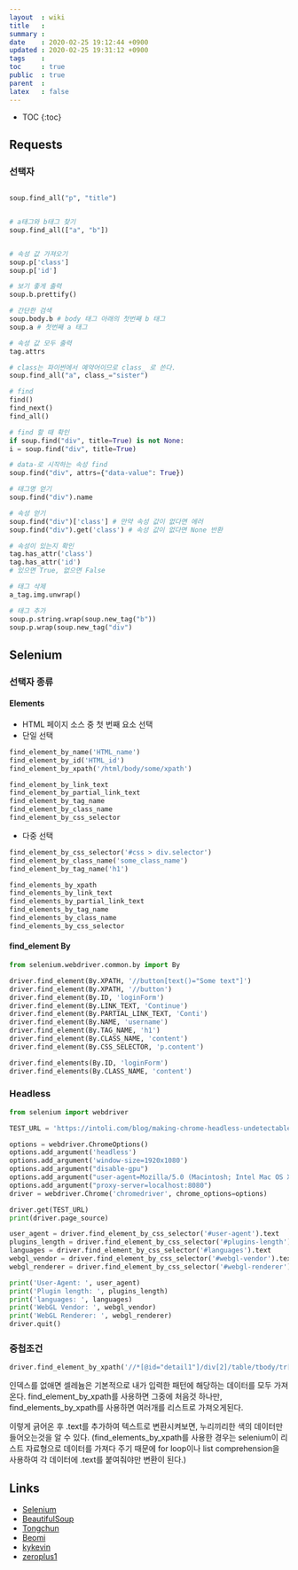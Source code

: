 ```yaml
---
layout  : wiki
title   : 
summary : 
date    : 2020-02-25 19:12:44 +0900
updated : 2020-02-25 19:31:12 +0900
tags    : 
toc     : true
public  : true
parent  : 
latex   : false
---
```

* TOC
{:toc}

## Requests

### 선택자

```python

soup.find_all("p", "title")


# a태그와 b태그 찾기
soup.find_all(["a", "b"])


# 속성 값 가져오기
soup.p['class']
soup.p['id']

# 보기 좋게 출력
soup.b.prettify()

# 간단한 검색
soup.body.b # body 태그 아래의 첫번째 b 태그
soup.a # 첫번째 a 태그

# 속성 값 모두 출력
tag.attrs

# class는 파이썬에서 예약어이므로 class_ 로 쓴다.
soup.find_all("a", class_="sister")

# find
find()
find_next()
find_all()

# find 할 때 확인
if soup.find("div", title=True) is not None:
i = soup.find("div", title=True)

# data-로 시작하는 속성 find
soup.find("div", attrs={"data-value": True})

# 태그명 얻기
soup.find("div").name

# 속성 얻기
soup.find("div")['class'] # 만약 속성 값이 없다면 에러
soup.find("div").get('class') # 속성 값이 없다면 None 반환

# 속성이 있는지 확인
tag.has_attr('class')
tag.has_attr('id')
# 있으면 True, 없으면 False

# 태그 삭제
a_tag.img.unwrap()

# 태그 추가
soup.p.string.wrap(soup.new_tag("b"))
soup.p.wrap(soup.new_tag("div")
``` 



## Selenium

### 선택자 종류

#### Elements

- HTML 페이지 소스 중 첫 번째 요소 선택
- 단일 선택

```python
find_element_by_name('HTML_name')
find_element_by_id('HTML_id')
find_element_by_xpath('/html/body/some/xpath')

find_element_by_link_text
find_element_by_partial_link_text
find_element_by_tag_name
find_element_by_class_name
find_element_by_css_selector
```

- 다중 선택

```python
find_element_by_css_selector('#css > div.selector')
find_element_by_class_name('some_class_name')
find_element_by_tag_name('h1')

find_elements_by_xpath
find_elements_by_link_text
find_elements_by_partial_link_text
find_elements_by_tag_name
find_elements_by_class_name
find_elements_by_css_selector
```

#### find_element By

```python
from selenium.webdriver.common.by import By

driver.find_element(By.XPATH, '//button[text()="Some text"]')
driver.find_element(By.XPATH, '//button')
driver.find_element(By.ID, 'loginForm')
driver.find_element(By.LINK_TEXT, 'Continue')
driver.find_element(By.PARTIAL_LINK_TEXT, 'Conti')
driver.find_element(By.NAME, 'username')
driver.find_element(By.TAG_NAME, 'h1')
driver.find_element(By.CLASS_NAME, 'content')
driver.find_element(By.CSS_SELECTOR, 'p.content')

driver.find_elements(By.ID, 'loginForm')
driver.find_elements(By.CLASS_NAME, 'content')
```

### Headless

```python
from selenium import webdriver

TEST_URL = 'https://intoli.com/blog/making-chrome-headless-undetectable/chrome-headless-test.html'

options = webdriver.ChromeOptions()
options.add_argument('headless')
options.add_argument('window-size=1920x1080')
options.add_argument("disable-gpu")
options.add_argument("user-agent=Mozilla/5.0 (Macintosh; Intel Mac OS X 10_12_6) AppleWebKit/537.36 (KHTML, like Gecko) Chrome/61.0.3163.100 Safari/537.36")
options.add_argument("proxy-server=localhost:8080")
driver = webdriver.Chrome('chromedriver', chrome_options=options)

driver.get(TEST_URL)
print(driver.page_source)

user_agent = driver.find_element_by_css_selector('#user-agent').text
plugins_length = driver.find_element_by_css_selector('#plugins-length').text
languages = driver.find_element_by_css_selector('#languages').text
webgl_vendor = driver.find_element_by_css_selector('#webgl-vendor').text
webgl_renderer = driver.find_element_by_css_selector('#webgl-renderer').text

print('User-Agent: ', user_agent)
print('Plugin length: ', plugins_length)
print('languages: ', languages)
print('WebGL Vendor: ', webgl_vendor)
print('WebGL Renderer: ', webgl_renderer)
driver.quit()
```

### 중첩조건

```python
driver.find_element_by_xpath('//*[@id="detail1"]/div[2]/table/tbody/tr[2]/td[contains(@class, "active")]')
```

인덱스를 없애면 셀레늄은 기본적으로 내가 입력한 패턴에 해당하는 데이터를 모두 가져온다.
find_element_by_xpath를 사용하면 그중에 처음것 하나만, find_elements_by_xpath를 사용하면 여러개를 리스트로 가져오게된다.

이렇게 긁어온 후 .text를 추가하여 텍스트로 변환시켜보면, 누리끼리한 색의 데이터만 들어오는것을 알 수 있다.
(find_elements_by_xpath를 사용한 경우는 selenium이 리스트 자료형으로 데이터를 가져다 주기 때문에 for loop이나 list comprehension을 사용하여 각 데이터에 .text를 붙여줘야만 변환이 된다.)



## Links

- [Selenium](https://selenium-python.readthedocs.io/api.html)
- [BeautifulSoup](https://www.crummy.com/software/BeautifulSoup/bs4/doc/)
- [Tongchun](https://dejavuqa.tistory.com/109)
- [Beomi](https://beomi.github.io/2017/09/28/HowToMakeWebCrawler-Headless-Chrome/)
- [kykevin](https://velog.io/@kykevin/20191126-TIL-Selenium-find-element%EC%97%90-%EC%A1%B0%EA%B1%B4%EA%B1%B8%EA%B8%B0-zpk3fsxmzm)
- [zeroplus1](http://zeroplus1.zc.bz/jh/web/main.php?id=132&category=ETC)
